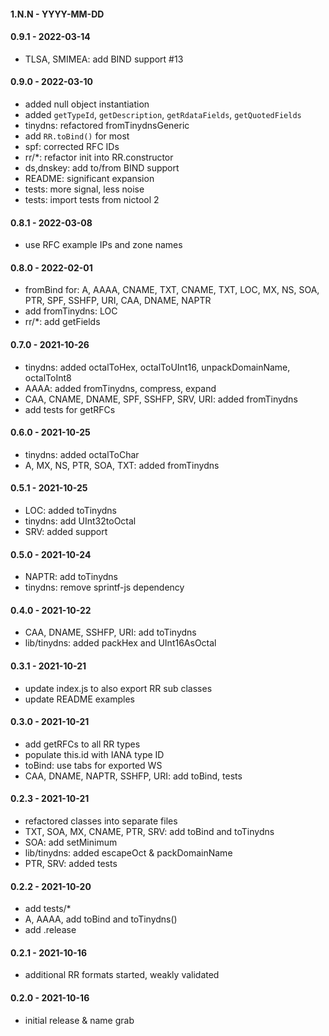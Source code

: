 
#### 1.N.N - YYYY-MM-DD


#### 0.9.1 - 2022-03-14

- TLSA, SMIMEA: add BIND support #13


#### 0.9.0 - 2022-03-10

- added null object instantiation
- added `getTypeId`, `getDescription`, `getRdataFields`, `getQuotedFields`
- tinydns: refactored fromTinydnsGeneric
- add `RR.toBind()` for most
- spf: corrected RFC IDs
- rr/\*: refactor init into RR.constructor
- ds,dnskey: add to/from BIND support
- README: significant expansion
- tests: more signal, less noise
- tests: import tests from nictool 2


#### 0.8.1 - 2022-03-08

- use RFC example IPs and zone names


#### 0.8.0 - 2022-02-01

- fromBind for: A, AAAA, CNAME, TXT, CNAME, TXT, LOC, MX, NS, SOA, PTR, SPF, SSHFP, URI, CAA, DNAME, NAPTR
- add fromTinydns: LOC
- rr/\*: add getFields


#### 0.7.0 - 2021-10-26

- tinydns: added octalToHex, octalToUInt16, unpackDomainName, octalToInt8
- AAAA: added fromTinydns, compress, expand
- CAA, CNAME, DNAME, SPF, SSHFP, SRV, URI: added fromTinydns
- add tests for getRFCs


#### 0.6.0 - 2021-10-25

- tinydns: added octalToChar
- A, MX, NS, PTR, SOA, TXT: added fromTinydns


#### 0.5.1 - 2021-10-25

- LOC: added toTinydns
- tinydns: add UInt32toOctal
- SRV: added support


#### 0.5.0 - 2021-10-24

- NAPTR: add toTinydns
- tinydns: remove sprintf-js dependency


#### 0.4.0 - 2021-10-22

- CAA, DNAME, SSHFP, URI: add toTinydns
- lib/tinydns: added packHex and UInt16AsOctal


#### 0.3.1 - 2021-10-21

- update index.js to also export RR sub classes
- update README examples


#### 0.3.0 - 2021-10-21

- add getRFCs to all RR types
- populate this.id with IANA type ID
- toBind: use tabs for exported WS
- CAA, DNAME, NAPTR, SSHFP, URI: add toBind, tests


#### 0.2.3 - 2021-10-21

- refactored classes into separate files
- TXT, SOA, MX, CNAME, PTR, SRV: add toBind and toTinydns
- SOA: add setMinimum
- lib/tinydns: added escapeOct & packDomainName
- PTR, SRV: added tests


#### 0.2.2 - 2021-10-20

- add tests/*
- A, AAAA, add toBind and toTinydns()
- add .release


#### 0.2.1 - 2021-10-16

- additional RR formats started, weakly validated


#### 0.2.0 - 2021-10-16

- initial release & name grab